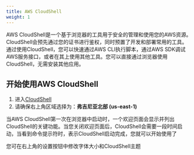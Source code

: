 ```yaml
---
title: AWS CloudShell 
weight: 1
---
```


AWS CloudShell是一个基于浏览器的工具用于安全的管理和使用您的AWS资源。CloudShell会预先通过您的证书进行鉴权，同时预置了开发和部署常用的工具。通过使用CloudShell，您可以快速通过AWS CLI执行脚本，通过AWS SDK调试AWS服务接口，或者在其上使用其他工具。您可以直接通过浏览器使用CloudShell，无需安装其他应用。

## 开始使用AWS CloudShell

1. 进入[CloudShell](https://console.aws.amazon.com/cloudshell/home?region=us-east-1#)
2. 请确保右上角区域选择为：**弗吉尼亚北部 (us-east-1)**

当AWS CloudShell第一次在浏览器中启动时，一个欢迎页面会显示并列出CloudShell的关键功能。当您关闭欢迎页面后，CloudShell会需要一段时间启动，当看到命令提示符时，表示CloudShell启动完成，您就可以开始使用了


您可在右上角的设置按钮中修改字体大小和CloudShell主题

